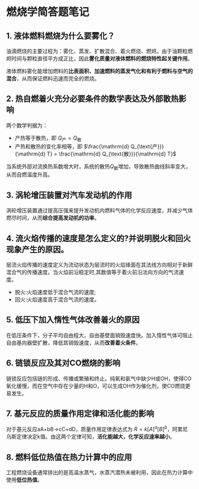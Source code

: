 # 燃烧学简答题笔记

## 1. 液体燃料燃烧为什么要雾化？

油滴燃烧的主要过程为：雾化、蒸发、扩散混合、着火燃烧、燃烬。由于油颗粒燃烬时间与颗粒直径平方成正比，因此**雾化质量对液体燃料的燃烧特性起关键作用**。

液体燃料雾化能增加燃料的**比表面积、加速燃料的蒸发气化和有利于燃料与空气的混合**，从而保证燃料迅速而完全的燃烧。
## 2. 热自燃着火充分必要条件的数学表达及外部散热影响

两个数学判据为：
- 产热等于散热，即 $Q_{\text{产}} = Q_{\text{散}}$
- 产热和散热的变化率相等，即 $\frac{\mathrm{d} Q_{\text{产}}}{\mathrm{d} T} = \frac{\mathrm{d} Q_{\text{散}}}{\mathrm{d} T}$

当系统外部对流换热系数增大时，系统的散热$Q_{\text{散}}$增加，导致散热曲线斜率变大，从而自燃温度升高。

## 3. 涡轮增压装置对汽车发动机的作用

涡轮增压装置通过提高压强来提升发动机内燃料气体的化学反应速度，并减少气体燃尽时间，从而**综合提高发动机的功率**。

## 4. 流火焰传播的速度是怎么定义的?并说明脱火和回火现象产生的原因。

层流火焰传播的速度定义为流动状态为层流时的火焰锋面在其法线方向相对于新鲜混合气的传播速度。当火焰前沿稳定时,其数值等于着火前沿法向方向的气流速度。

- 脱火:火焰速度低于混合气流的速度;
- 回火:火焰速度高于混合气流的速度。

## 5. 低压下加入惰性气体改善着火的原因

在低压条件下，分子平均自由程大，自由基壁面销毁速度快。加入惰性气体可阻止自由基向器壁扩散，降低其销毁速度，从而**改善着火条件**。

## 6. 链锁反应及其对CO燃烧的影响

链锁反应包括链的形成、传播或繁殖和终止。纯氧和氨气中缺少H或OH，使得CO氧化缓慢，而在空气中存在少量的H和O，可以生成OH作为催化剂，使CO燃烧更易发生。

## 7. 基元反应的质量作用定律和活化能的影响

对于基元反应aA+bB→cC+dD，质量作用定律表达式为 $R=k[A]^a[B]^b$，阿累尼乌斯定律决定k值。由这两个定律可知，**活化能越大，化学反应速率越小**。

## 8. 燃料低位热值在热力计算中的应用

工程燃烧设备通常排出的是高温水蒸气，水蒸汽潜热未被利用，因此在热力计算中使用**低位热值**。